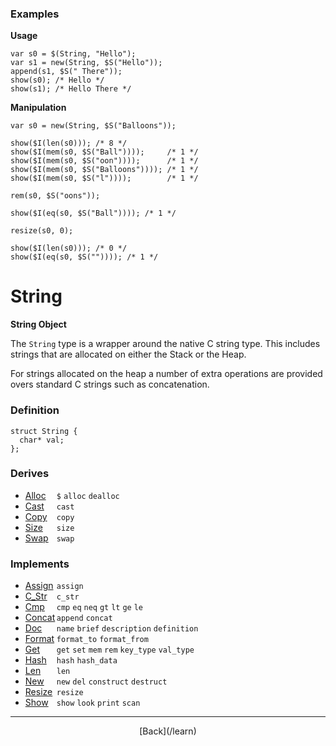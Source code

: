   <div class="row">
  <div class="col-xs-6 col-md-6">

### Examples

__Usage__

    var s0 = $(String, "Hello");
    var s1 = new(String, $S("Hello"));
    append(s1, $S(" There"));
    show(s0); /* Hello */
    show(s1); /* Hello There */
    

__Manipulation__

    var s0 = new(String, $S("Balloons"));
    
    show($I(len(s0))); /* 8 */
    show($I(mem(s0, $S("Ball"))));     /* 1 */
    show($I(mem(s0, $S("oon"))));      /* 1 */
    show($I(mem(s0, $S("Balloons")))); /* 1 */
    show($I(mem(s0, $S("l"))));        /* 1 */
    
    rem(s0, $S("oons"));
    
    show($I(eq(s0, $S("Ball")))); /* 1 */
    
    resize(s0, 0);
    
    show($I(len(s0))); /* 0 */
    show($I(eq(s0, $S("")))); /* 1 */
    



  </div>
  <div class="col-xs-6 col-md-6">

# String
__String Object__

The `String` type is a wrapper around the native C string type. This includes strings that are allocated on either the Stack or the Heap.

For strings allocated on the heap a number of extra operations are provided overs standard C strings such as concatenation.

### Definition

    struct String {
      char* val;
    };
    

### Derives

* <span style="width:50px; float:left;">[Alloc](/learn/alloc)</span>`$` `alloc` `dealloc` 
* <span style="width:50px; float:left;">[Cast](/learn/cast)</span>`cast` 
* <span style="width:50px; float:left;">[Copy](/learn/copy)</span>`copy` 
* <span style="width:50px; float:left;">[Size](/learn/size)</span>`size` 
* <span style="width:50px; float:left;">[Swap](/learn/swap)</span>`swap` 
### Implements

* <span style="width:50px; float:left;">[Assign](/learn/assign)</span>`assign` 
* <span style="width:50px; float:left;">[C_Str](/learn/c_str)</span>`c_str` 
* <span style="width:50px; float:left;">[Cmp](/learn/cmp)</span>`cmp` `eq` `neq` `gt` `lt` `ge` `le` 
* <span style="width:50px; float:left;">[Concat](/learn/concat)</span>`append` `concat` 
* <span style="width:50px; float:left;">[Doc](/learn/doc)</span>`name` `brief` `description` `definition` 
* <span style="width:50px; float:left;">[Format](/learn/format)</span>`format_to` `format_from` 
* <span style="width:50px; float:left;">[Get](/learn/get)</span>`get` `set` `mem` `rem` `key_type` `val_type` 
* <span style="width:50px; float:left;">[Hash](/learn/hash)</span>`hash` `hash_data` 
* <span style="width:50px; float:left;">[Len](/learn/len)</span>`len` 
* <span style="width:50px; float:left;">[New](/learn/new)</span>`new` `del` `construct` `destruct` 
* <span style="width:50px; float:left;">[Resize](/learn/resize)</span>`resize` 
* <span style="width:50px; float:left;">[Show](/learn/show)</span>`show` `look` `print` `scan` 

* * *

  <p style="text-align:center;">
[Back](/learn)
  </p>

  </div>
  </div>
